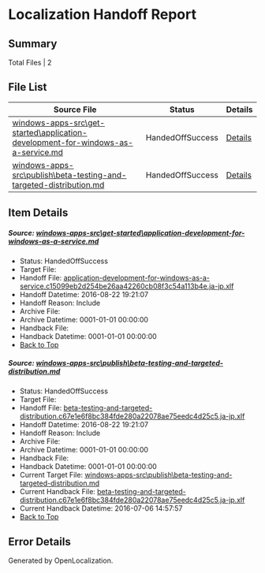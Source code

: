 # <a name='report-top'></a> Localization Handoff Report

## Summary
 Total Files | 2

## File List
 Source File | Status | Details 
 ----------- | ------ | ------- 
 [windows-apps-src\get-started\application-development-for-windows-as-a-service.md](https://github.com/Microsoft/windows-apps/blob/6e27c815768d016af86fff618561037cd3144e66/windows-apps-src/get-started/application-development-for-windows-as-a-service.md) | HandedOffSuccess | [Details](#175467ac450831e13ab81f065c8f0125b870769b3545)
 [windows-apps-src\publish\beta-testing-and-targeted-distribution.md](https://github.com/Microsoft/windows-apps/blob/9b58f825518908a6b3942b2a80391234c7a4507c/windows-apps-src/publish/beta-testing-and-targeted-distribution.md) | HandedOffSuccess | [Details](#a7b582dd6f38e24c80300c48317e8242cd73176e4983)

## Item Details
##### <a name='175467ac450831e13ab81f065c8f0125b870769b3545'></a> Source: [windows-apps-src\get-started\application-development-for-windows-as-a-service.md](https://github.com/Microsoft/windows-apps/blob/6e27c815768d016af86fff618561037cd3144e66/windows-apps-src/get-started/application-development-for-windows-as-a-service.md)
* Status: HandedOffSuccess
* Target File: 
* Handoff File: [application-development-for-windows-as-a-service.c15099eb2d254be26aa42260cb08f3c54a113b4e.ja-jp.xlf](https://github.com/Microsoft/WDG.handoff/blob/6d79742490e0fa7a2b1d94f831c04a43fd358b3b/ol-handoff/Microsoft/windows-apps.ja-jp/master/application-development-for-windows-as-a-service.c15099eb2d254be26aa42260cb08f3c54a113b4e.ja-jp.xlf)
* Handoff Datetime: 2016-08-22 19:21:07
* Handoff Reason: Include
* Archive File: 
* Archive Datetime: 0001-01-01 00:00:00
* Handback File: 
* Handback Datetime: 0001-01-01 00:00:00
* [Back to Top](#report-top)

##### <a name='a7b582dd6f38e24c80300c48317e8242cd73176e4983'></a> Source: [windows-apps-src\publish\beta-testing-and-targeted-distribution.md](https://github.com/Microsoft/windows-apps/blob/9b58f825518908a6b3942b2a80391234c7a4507c/windows-apps-src/publish/beta-testing-and-targeted-distribution.md)
* Status: HandedOffSuccess
* Target File: 
* Handoff File: [beta-testing-and-targeted-distribution.c67e1e6f8bc384fde280a22078ae75eedc4d25c5.ja-jp.xlf](https://github.com/Microsoft/WDG.handoff/blob/6d79742490e0fa7a2b1d94f831c04a43fd358b3b/ol-handoff/Microsoft/windows-apps.ja-jp/master/beta-testing-and-targeted-distribution.c67e1e6f8bc384fde280a22078ae75eedc4d25c5.ja-jp.xlf)
* Handoff Datetime: 2016-08-22 19:21:07
* Handoff Reason: Include
* Archive File: 
* Archive Datetime: 0001-01-01 00:00:00
* Handback File: 
* Handback Datetime: 0001-01-01 00:00:00
* Current Target File: [windows-apps-src\publish\beta-testing-and-targeted-distribution.md](https://github.com/Microsoft/windows-apps.ja-jp/blob/50184089ee68f46cd2f416adf3a3994777b91210/windows-apps-src/publish/beta-testing-and-targeted-distribution.md)
* Current Handback File: [beta-testing-and-targeted-distribution.c67e1e6f8bc384fde280a22078ae75eedc4d25c5.ja-jp.xlf](https://github.com/Microsoft/WDG.handback/blob/4b30c8e256811740592ee2bde985c1f06955abde/ol-handback/Microsoft/windows-apps.ja-jp/master/beta-testing-and-targeted-distribution.c67e1e6f8bc384fde280a22078ae75eedc4d25c5.ja-jp.xlf)
* Current Handback Datetime: 2016-07-06 14:57:57
* [Back to Top](#report-top)


## Error Details

Generated by OpenLocalization.
